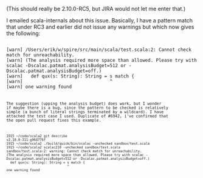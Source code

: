 (This should really be 2.10.0-RC5, but JIRA would not let me enter that.)

I emailed scala-internals about this issue. Basically, I have a pattern match that under RC3 and earlier did not issue any warnings but which now gives the following:

<code>
[warn] /Users/erik/w/spire/src/main/scala/test.scala:2: Cannot check match for unreachability.                                                                                         
[warn] (The analysis required more space than allowed. Please try with scalac -Dscalac.patmat.analysisBudget=512 or -Dscalac.patmat.analysisBudget=off.)                                                                        
[warn]   def qux(s: String): String = s match {                                                             
[warn]                                ^                                                                     
[warn] one warning found
<code>

The suggestion (upping the analysis budget) does work, but I wonder if maybe there is a bug, since the pattern to be checked is relatively simple (a bunch of literal strings terminated by a wildcard). I have attached the test case I used.
Duplicate of #6942, i've confirmed that the open pull request fixes this example.

```
1915 ~/code/scala2 git describe 
v2.10.0-311-g964776f
1915 ~/code/scala2 ./build/quick/bin/scalac -unchecked sandbox/test.scala
1915 ~/code/scala2 scalac210 -unchecked sandbox/test.scala
sandbox/test.scala:2: warning: Cannot check match for unreachability.
(The analysis required more space than allowed. Please try with scalac -Dscalac.patmat.analysisBudget=512 or -Dscalac.patmat.analysisBudget=off.)
  def qux(s: String): String = s match {
                               ^
one warning found
```
